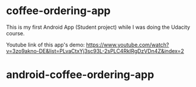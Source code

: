 # coffee-ordering-app
This is my first Android App (Student project) while I was doing the Udacity course.

Youtube link of this app's demo: 
https://www.youtube.com/watch?v=3zo9akno-DE&list=PLvaCtxYj3sc93L-2sPLC4RkIRgDzVDn4Z&index=2

# android-coffee-ordering-app
